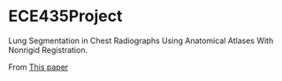 # ECE435Project
Lung Segmentation in Chest Radiographs Using Anatomical Atlases With Nonrigid Registration. 

From [This paper](https://ieeexplore.ieee.org/document/6663723)
